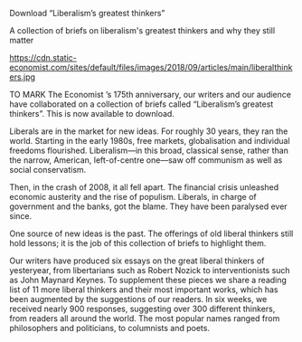 Download “Liberalism’s greatest thinkers”

A collection of briefs on liberalism's greatest thinkers and why they still matter

https://cdn.static-economist.com/sites/default/files/images/2018/09/articles/main/liberalthinkers.jpg

TO MARK  The Economist ’s 175th anniversary, our writers and our audience have collaborated on a collection of briefs called “Liberalism’s greatest thinkers”.  This is now available to download. 

Liberals are in the market for new ideas. For roughly 30 years, they ran the world. Starting in the early 1980s, free markets, globalisation and individual freedoms flourished. Liberalism—in this broad, classical sense, rather than the narrow, American, left-of-centre one—saw off communism as well as social conservatism.

Then, in the crash of 2008, it all fell apart. The financial crisis unleashed economic austerity and the rise of populism. Liberals, in charge of government and the banks, got the blame. They have been paralysed ever since.

One source of new ideas is the past. The offerings of old liberal thinkers still hold lessons; it is the job of this collection of briefs to highlight them.

Our writers have produced six essays on the great liberal thinkers of yesteryear, from libertarians such as Robert Nozick to interventionists such as John Maynard Keynes. To supplement these pieces we share a reading list of 11 more liberal thinkers and their most important works, which has been augmented by the suggestions of our readers. In six weeks, we received nearly 900 responses, suggesting over 300 different thinkers, from readers all around the world. The most popular names ranged from philosophers and politicians, to columnists and poets.